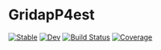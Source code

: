 # GridapP4est

[![Stable](https://img.shields.io/badge/docs-stable-blue.svg)](https://gridap.github.io/GridapP4est.jl/stable)
[![Dev](https://img.shields.io/badge/docs-dev-blue.svg)](https://gridap.github.io/GridapP4est.jl/dev)
[![Build Status](https://github.com/gridap/GridapP4est.jl/workflows/CI/badge.svg)](https://github.com/gridap/GridapP4est.jl/actions)
[![Coverage](https://codecov.io/gh/gridap/GridapP4est.jl/branch/main/graph/badge.svg)](https://codecov.io/gh/gridap/GridapP4est.jl)

